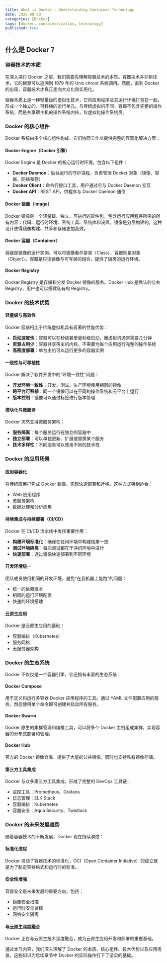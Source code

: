 ```yaml
---
title: What is Docker - Understanding Container Technology
date: 2025-08-30
categories: [Docker]
tags: [docker, containerization, technology]
published: true
---
```


## 什么是 Docker？

### 容器技术的本质

在深入探讨 Docker 之前，我们需要先理解容器技术的本质。容器技术并非新技术，它的根源可以追溯到 1979 年的 Unix chroot 系统调用。然而，直到 Docker 的出现，容器技术才真正走向大众化和实用化。

容器本质上是一种轻量级的虚拟化技术，它将应用程序及其运行环境打包在一起，形成一个独立的、可移植的运行单元。与传统虚拟机不同，容器不包含完整的操作系统，而是共享宿主机的操作系统内核，仅虚拟化操作系统层。

### Docker 的核心组件

Docker 系统由多个核心组件构成，它们协同工作以提供完整的容器化解决方案：

#### Docker Engine（Docker 引擎）

Docker Engine 是 Docker 的核心运行时环境，包含以下组件：
- **Docker Daemon**：后台运行的守护进程，负责管理 Docker 对象（镜像、容器、网络和卷）
- **Docker Client**：命令行接口工具，用户通过它与 Docker Daemon 交互
- **Docker API**：REST API，供程序与 Docker Daemon 通信

#### Docker 镜像（Image）

Docker 镜像是一个轻量级、独立、可执行的软件包，包含运行应用程序所需的所有内容：代码、运行时环境、系统工具、系统库和设置。镜像是分层构建的，这种设计使得镜像构建、共享和存储更加高效。

#### Docker 容器（Container）

容器是镜像的运行实例。可以将镜像看作是类（Class），容器则是对象（Object）。容器是只读镜像与可写层的组合，提供了隔离的运行环境。

#### Docker Registry

Docker Registry 是存储和分发 Docker 镜像的服务。Docker Hub 是默认的公共 Registry，用户也可以搭建私有的 Registry。

### Docker 的技术优势

#### 轻量级与高效性

Docker 容器相比于传统虚拟机具有显著的性能优势：
- **启动速度快**：容器可以在秒级甚至毫秒级启动，而虚拟机通常需要几分钟
- **资源占用少**：容器共享宿主机内核，不需要为每个应用运行完整的操作系统
- **高密度部署**：单台主机可以运行更多的容器实例

#### 一致性与可移植性

Docker 解决了软件开发中的"环境一致性"问题：
- **开发环境一致性**：开发、测试、生产环境使用相同的镜像
- **跨平台可移植**：同一个镜像可以在不同的操作系统和云平台上运行
- **版本控制**：镜像可以通过标签进行版本管理

#### 模块化与微服务

Docker 天然支持微服务架构：
- **服务隔离**：每个服务运行在独立的容器中
- **独立部署**：可以单独更新、扩展或替换某个服务
- **技术多样性**：不同服务可以使用不同的技术栈

### Docker 的应用场景

#### 应用容器化

将传统应用打包成 Docker 镜像，实现快速部署和迁移。这种方式特别适合：
- Web 应用程序
- 微服务架构
- 数据处理和分析应用

#### 持续集成与持续部署（CI/CD）

Docker 在 CI/CD 流水线中发挥重要作用：
- **构建环境标准化**：确保在任何环境中构建结果一致
- **测试环境隔离**：每次测试都在干净的环境中进行
- **快速部署**：通过镜像快速部署到不同环境

#### 开发环境统一

团队成员使用相同的开发环境，避免"在我机器上能跑"的问题：
- 统一的依赖版本
- 相同的运行环境配置
- 快速的环境搭建

#### 云原生应用

Docker 是云原生应用的基础：
- 容器编排（Kubernetes）
- 服务网格
- 无服务器架构

### Docker 的生态系统

Docker 不仅仅是一个容器引擎，它还拥有丰富的生态系统：

#### Docker Compose

用于定义和运行多容器 Docker 应用程序的工具。通过 YAML 文件配置应用的服务，然后使用单个命令即可创建并启动所有服务。

#### Docker Swarm

Docker 原生的集群管理和编排工具，可以将多个 Docker 主机组成集群，实现容器的分布式部署和管理。

#### Docker Hub

官方的 Docker 镜像仓库，提供了大量的公共镜像，同时也支持私有镜像存储。

#### 第三方工具集成

Docker 与众多第三方工具集成，形成了完整的 DevOps 工具链：
- 监控工具：Prometheus、Grafana
- 日志管理：ELK Stack
- 容器编排：Kubernetes
- 容器安全：Aqua Security、Twistlock

### Docker 的未来发展趋势

随着容器技术的不断发展，Docker 也在持续演进：

#### 标准化进程

Docker 推动了容器技术的标准化，OCI（Open Container Initiative）的成立就是为了制定容器格式和运行时的标准。

#### 安全性增强

容器安全是未来发展的重要方向，包括：
- 镜像安全扫描
- 运行时安全监控
- 网络安全隔离

#### 与云原生深度融合

Docker 正在与云原生技术深度融合，成为云原生应用开发和部署的重要基础。

通过本节内容，我们深入理解了 Docker 的本质、核心组件、技术优势以及应用场景。这些知识为后续章节中 Docker 的实际操作打下了坚实的基础。
